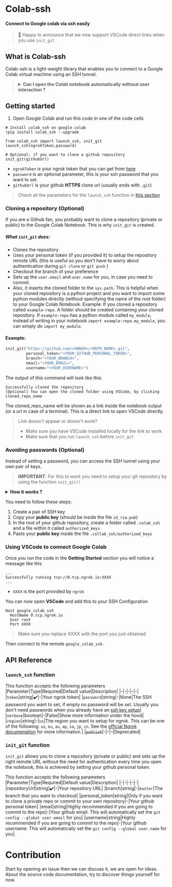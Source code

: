 # Colab-ssh
#### Connect to Google colab via ssh easily

> 🎉 Happy to announce that we now support VSCode direct links when you use `init_git`

## What is Colab-ssh
Colab-ssh is a light-weight library that enables you to connect to a Google Colab virtual machine using an SSH tunnel.

> <details><summary> <b> Can I open the Colab notebook automatically without user interaction ?</b> </summary>No, you still need to open the Google Colab Notebook interface manually in order to setup this tool. Google Colab doesn't have an API yet to automatically run a notebook for you.</details>

## Getting started

1. Open Google Colab and run this code in one of the code cells
```jupyter
# Install colab_ssh on google colab
!pip install colab_ssh --upgrade

from colab_ssh import launch_ssh, init_git
launch_ssh(ngrokToken,password)

# Optional: if you want to clone a github repository
init_git(githubUrl)
```
- `ngrokToken` is your ngrok token that you can get from [here](https://dashboard.ngrok.com/auth)
- `password` is an optional parameter, this is your ssh password that you want to set.
- `githubUrl` is your github **HTTPS** clone url (usually ends with `.git`)
> Check all the parameters for the `launch_ssh` function in [this section](#api-reference)

### Cloning a repository (Optional)
If you are a Github fan, you probably want to clone a repository (private or public) to the Google Colab Notebook.
This is why `init_git` is created.

##### What `init_git` does:
- Clones the repository
- Uses your personal token (if you provided it) to setup the repository remote URL (this is useful so you don't have to worry about authentication during `git clone` or `git push` )
- Checkout the branch of your preference
- Sets up the `user.email` and `user.name` for you, in case you need to commit.
- Also, it inserts the cloned folder to the `sys.path`. This is helpful when your cloned repository is a python project and you want to import some python modules directly (without specifying the name of the root folder) to your Google Colab Notebook. Example: If you cloned a repository called `example-repo`. A folder should be created containing your cloned repository. If `example-repo` has a python module called `my_module`, instead of writing in your notebook `import example-repo.my_module`, you can simply do `import my_module`.

#### Example:
```python
init_git("https://github.com/<OWNER>/<REPO_NAME>.git",
         personal_token="<YOUR_GITHUB_PERSONAL_TOKEN>", 
         branch="<YOUR_BRANCH>",
         email="<YOUR_EMAIL>",
         username="<YOUR_USERNAME>")
```
The output of this command will look like this:
```
Successfully cloned the repository
[Optional] You can open the cloned folder using VSCode, by clicking cloned_repo_name
```
The cloned_repo_name will be shown as a link inside the notebook output (or a url in case of a terminal). This is a direct link to open VSCode directly.
> Link doesn't appear or doesn't work?
> - Make sure you have VSCode installed locally for the link to work
> - Make sure that you run `launch_ssh` before `init_git`


### Avoiding passwords (Optional)
Instead of setting a password, you can access the SSH tunnel using your own pair of keys.

> **IMPORTANT**: For this to work you need to setup your git repository by using the function `init_git()`

<details><summary><b>How it works ?</b></summary> 
         
We get your **public key** from the repository passed into the `init_git()` function and then we add it to the  `authorized_keys` file (found in `~/.ssh` folder).
</details>

You need to follow these steps:
1. Create a pair of SSH key
2. Copy your **public key** (should be inside the file `id_rsa.pub`)
3. In the root of your github repository, create a folder called `.colab_ssh` and a file within it called `authorized_keys`
4. Paste your **public key** inside the file `.collab_ssh/authorized_keys`


### Using VSCode to connect Google Colab
Once you run the code in the **Getting Started** section you will notice a message like this
```
...
Successfully running tcp://0.tcp.ngrok.io:XXXX
...
```
- `XXXX` is the port provided by `ngrok`

You can now open **VSCode** and add this to your SSH Configuration
```
Host google_colab_ssh
  HostName 0.tcp.ngrok.io
  User root
  Port XXXX
```
> Make sure you replace XXXX with the port you just obtained

Then connect to the remote `google_colab_ssh`.

## API Reference

### `launch_ssh` function
This function accepts the following parameters
|Parameter|Type|Required|Default value|Description|
|-|-|-|-|-|
|`token`|string|:heavy_check_mark:|-|Your ngrok token|
|`password`|string|-|None|The SSH password you want to set, if empty no password will be set. Usually you don't need passwords when you already have an [ssh key setup](#avoiding-passwords)|
|`verbose`|boolean|-|False|Show more information under the hood|
|`region`|string|-|`us`|The region you want to setup for ngrok. This can be one of the following: `us`, `eu`, `au`, `ap`, `sa`, `jp`, `in`. See the [official Ngrok documenation](https://ngrok.com/docs#config-options) for more information.|
|~~`publish`~~|-|-|-|Deprecated|

### `init_git` function
`init_git` allows you to clone a repository (private or public) and sets up the right remote URL without the need for authentication every time you open the notebook, this is achieved by setting your github personal token.

This function accepts the following parameters
|Parameter|Type|Required|Default value|Description|
|-|-|-|-|-|
|repositoryUrl|string|:heavy_check_mark:|-|Your repository URL|
|branch|string|-|`master`|The branch that you want to checkout|
|personal_token|string|Only if you want to clone a private repo or commit to your own repository|-|Your github personal token|
|email|string|Highly recommended if you are going to commit to the repo|-|Your github email. This will automatically set the `git config --global user.email` for you|
|username|string|Highly recommended if you are going to commit to the repo|-|Your github username. This will automatically set the `git config --global user.name` for you|

# Contribution
Start by opening an issue then we can discuss it, we are open for ideas. About the source code documentation, try to discover things yourself for now.

